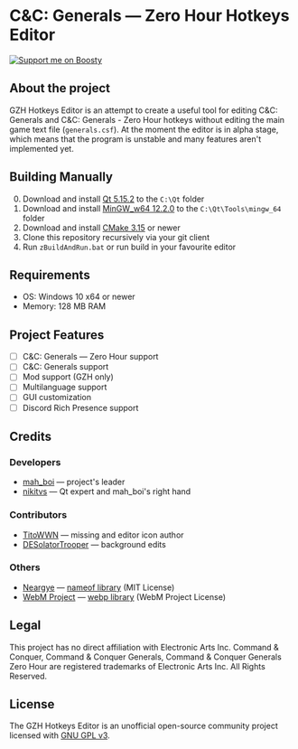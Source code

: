 # C&C: Generals — Zero Hour Hotkeys Editor
[![Support me on Boosty](https://img.shields.io/badge/boosty-50₽/month-green.svg?logo=boosty)](https://boosty.to/mah_boi)
## About the project
GZH Hotkeys Editor is an attempt to create a useful tool for editing C&C: Generals and C&C: Generals - Zero Hour hotkeys without editing the main game text file (`generals.csf`). At the moment the editor is in alpha stage, which means that the program is unstable and many features aren't implemented yet.

## Building Manually
0. Download and install [Qt 5.15.2](https://www.qt.io/offline-installers) to the `C:\Qt` folder
1. Download and install [MinGW_w64 12.2.0](https://github.com/brechtsanders/winlibs_mingw/releases/download/12.2.0-14.0.6-10.0.0-ucrt-r2/winlibs-x86_64-posix-seh-gcc-12.2.0-mingw-w64ucrt-10.0.0-r2.7z) to the `C:\Qt\Tools\mingw_64` folder
2. Download and install [CMake 3.15](https://cmake.org/download/) or newer
3. Clone this repository recursively via your git client
4. Run `zBuildAndRun.bat` or run build in your favourite editor

## Requirements
* OS: Windows 10 x64 or newer
* Memory: 128 MB RAM

## Project Features
* [ ] C&C: Generals — Zero Hour support
* [ ] C&C: Generals support
* [ ] Mod support (GZH only)
* [ ] Multilanguage support
* [ ] GUI customization
* [ ] Discord Rich Presence support

## Credits
### Developers
* [mah_boi](https://github.com/MahBoiDeveloper) — project's leader
* [nikitvs](https://github.com/nikitvs) — Qt expert and mah_boi's right hand
### Contributors
* [TitoWWN](https://vk.com/artcandc20) — missing and editor icon author
* [DESolatorTrooper](https://www.moddb.com/members/deso3latortro0per/addons) — background edits
### Others
* [Neargye](https://github.com/Neargye) — [nameof library](https://github.com/Neargye/nameof) (MIT License)
* [WebM Project](https://github.com/webmproject) — [webp library](https://github.com/webmproject/libwebp) (WebM Project License)

## Legal 
This project has no direct affiliation with Electronic Arts Inc. Command & Conquer, Command & Conquer Generals, Command & Conquer Generals Zero Hour are registered trademarks of Electronic Arts Inc. All Rights Reserved.

## License
The GZH Hotkeys Editor is an unofficial open-source community project licensed with [GNU GPL v3](https://github.com/MahBoiDeveloper/GZHHotkeysEditor/blob/main/LICENSE).

